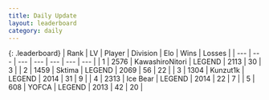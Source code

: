 ```yaml
---
title: Daily Update
layout: leaderboard
category: daily
---
```


{: .leaderboard}
| Rank | LV | Player | Division | Elo | Wins | Losses |
| --- | --- | --- | --- | --- | --- | --- |
| <span data-change="0">1</span> | 2576 | <span title="ID: 164871">KawashiroNitori</span> | LEGEND | <span data-change="10">2113</span> | <span data-change="5">30</span> | <span data-change="1">3</span> |
| <span data-change="0">2</span> | 1459 | <span title="ID: 353063">Sktima</span> | LEGEND | <span data-change="16">2069</span> | <span data-change="30">56</span> | <span data-change="12">22</span> |
| <span data-change="4">3</span> | 1304 | <span title="ID: 392407">Kunzut1k</span> | LEGEND | <span data-change="7">2014</span> | <span data-change="1">31</span> | <span data-change="0">9</span> |
| <span data-change="0">4</span> | 2313 | <span title="ID: 417840">Ice Bear</span> | LEGEND | <span data-change="0">2014</span> | <span data-change="0">22</span> | <span data-change="0">7</span> |
| <span data-change="-2">5</span> | 608 | <span title="ID: 650820">YOFCA</span> | LEGEND | <span data-change="-11">2013</span> | <span data-change="6">42</span> | <span data-change="4">20</span> |